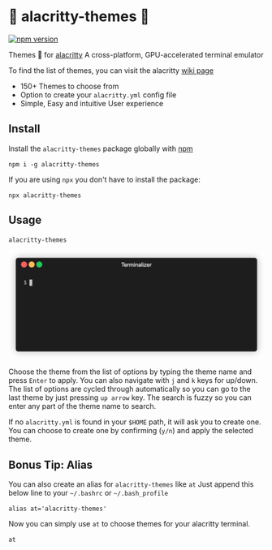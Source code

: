 # :rainbow: alacritty-themes :lollipop:

[![npm version](http://img.shields.io/npm/v/@rajasegar/alacritty-themes.svg?style=flat)](https://npmjs.org/package/@rajasegar/alacritty-themes "View this project on npm")

 Themes :candy: for [alacritty](https://github.com/alacritty/alacritty)  A cross-platform, GPU-accelerated terminal emulator 

To find the list of themes, you can visit the alacritty [wiki page](https://github.com/alacritty/alacritty/wiki/Color-schemes)

- 150+ Themes to choose from
- Option to create your `alacritty.yml` config file
- Simple, Easy and intuitive User experience

## Install

Install the `alacritty-themes` package globally with [npm](https://npmjs.com)
```
npm i -g alacritty-themes
```

If you are using `npx` you don't have to install the package:

```
npx alacritty-themes
```

## Usage

```
alacritty-themes
```

![alacritty-themes demo gif](demo.gif)

Choose the theme from the list of options by typing the theme name and press `Enter` to apply.
You can also navigate with `j` and `k` keys for up/down. The list of
options are cycled through automatically so you can go to the last theme
by just pressing `up arrow` key.
The search is fuzzy so you can enter any part of the theme name to search.

If no `alacritty.yml` is found in your `$HOME` path, it will ask you to create one.
You can choose to create one by confirming (`y/n`) and apply the selected theme.

## Bonus Tip: Alias
You can also create an alias for `alacritty-themes` like `at` 
Just append this below line to your `~/.bashrc` or `~/.bash_profile`

```
alias at='alacritty-themes'
```

Now you can simply use `at` to choose themes for your alacritty terminal.

```
at
```
